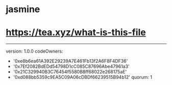 # jasmine
# https://tea.xyz/what-is-this-file
---
version: 1.0.0
codeOwners:
  - '0xe8b6ea61A392E29239A7E461Fb13f2A6F8F4DF36'
  - '0x7Ef2082BdEDd54798D1cC085C87696Abe47961a3'
  - '0x21C329940B3C76454f5580B8ff68022e268175aE'
  - '0xd088bb5359c9EA5C09A06cDBDf66239515B94b12'
quorum: 1
